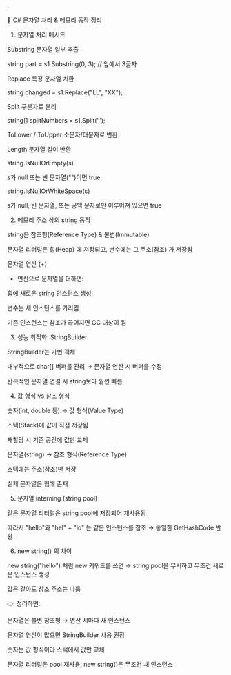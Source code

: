 ﻿.

📌 C# 문자열 처리 & 메모리 동작 정리
1. 문자열 처리 메서드

Substring
문자열 일부 추출

string part = s1.Substring(0, 3); // 앞에서 3글자


Replace
특정 문자열 치환

string changed = s1.Replace("LL", "XX");


Split
구분자로 분리

string[] splitNumbers = s1.Split(',');


ToLower / ToUpper
소문자/대문자로 변환

Length
문자열 길이 반환

string.IsNullOrEmpty(s)

s가 null 또는 빈 문자열("")이면 true

string.IsNullOrWhiteSpace(s)

s가 null, 빈 문자열, 또는 공백 문자로만 이루어져 있으면 true

2. 메모리 주소 상의 string 동작

string은 참조형(Reference Type) & 불변(Immutable)

문자열 리터럴은 힙(Heap) 에 저장되고, 변수에는 그 주소(참조) 가 저장됨

문자열 연산 (+)

+ 연산으로 문자열을 더하면:

힙에 새로운 string 인스턴스 생성

변수는 새 인스턴스를 가리킴

기존 인스턴스는 참조가 끊어지면 GC 대상이 됨

3. 성능 최적화: StringBuilder

StringBuilder는 가변 객체

내부적으로 char[] 버퍼를 관리 → 문자열 연산 시 버퍼를 수정

반복적인 문자열 연결 시 string보다 훨씬 빠름

4. 값 형식 vs 참조 형식

숫자(int, double 등) → 값 형식(Value Type)

스택(Stack)에 값이 직접 저장됨

재할당 시 기존 공간에 값만 교체

문자열(string) → 참조 형식(Reference Type)

스택에는 주소(참조)만 저장

실제 문자열은 힙에 존재

5. 문자열 interning (string pool)

같은 문자열 리터럴은 string pool에 저장되어 재사용됨

따라서 "hello"와 "hel" + "lo" 는 같은 인스턴스를 참조 → 동일한 GetHashCode 반환

6. new string() 의 차이

new string("hello") 처럼 new 키워드를 쓰면
→ string pool을 무시하고 무조건 새로운 인스턴스 생성

값은 같아도 참조 주소는 다름

👉 정리하면:

문자열은 불변 참조형 → 연산 시마다 새 인스턴스

문자열 연산이 많으면 StringBuilder 사용 권장

숫자는 값 형식이라 스택에서 값만 교체

문자열 리터럴은 pool 재사용, new string()은 무조건 새 인스턴스